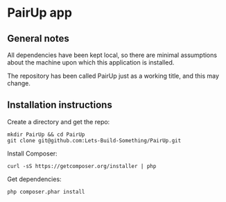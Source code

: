 PairUp app
==========

General notes
-------------

All dependencies have been kept local, so there are minimal assumptions about the machine upon which this application is installed.

The repository has been called PairUp just as a working title, and this may change.

Installation instructions
-------------------------

Create a directory and get the repo:

	mkdir PairUp && cd PairUp
	git clone git@github.com:Lets-Build-Something/PairUp.git

Install Composer:

    curl -sS https://getcomposer.org/installer | php

Get dependencies:

	php composer.phar install
